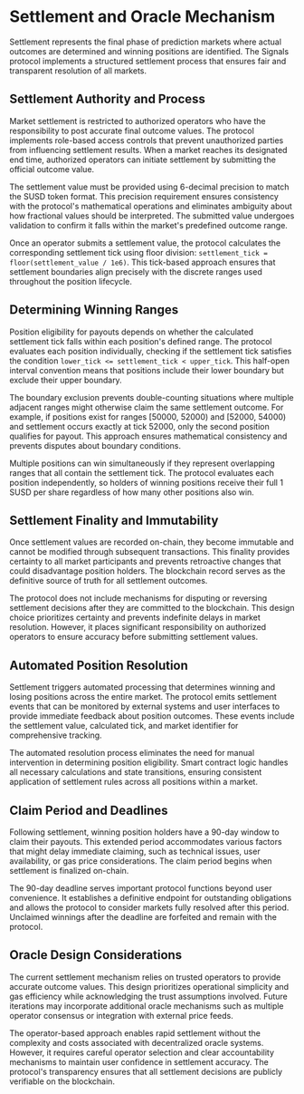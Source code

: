 # Settlement and Oracle Mechanism

Settlement represents the final phase of prediction markets where actual outcomes are determined and winning positions are identified. The Signals protocol implements a structured settlement process that ensures fair and transparent resolution of all markets.

## Settlement Authority and Process

Market settlement is restricted to authorized operators who have the responsibility to post accurate final outcome values. The protocol implements role-based access controls that prevent unauthorized parties from influencing settlement results. When a market reaches its designated end time, authorized operators can initiate settlement by submitting the official outcome value.

The settlement value must be provided using 6-decimal precision to match the SUSD token format. This precision requirement ensures consistency with the protocol's mathematical operations and eliminates ambiguity about how fractional values should be interpreted. The submitted value undergoes validation to confirm it falls within the market's predefined outcome range.

Once an operator submits a settlement value, the protocol calculates the corresponding settlement tick using floor division: `settlement_tick = floor(settlement_value / 1e6)`. This tick-based approach ensures that settlement boundaries align precisely with the discrete ranges used throughout the position lifecycle.

## Determining Winning Ranges

Position eligibility for payouts depends on whether the calculated settlement tick falls within each position's defined range. The protocol evaluates each position individually, checking if the settlement tick satisfies the condition `lower_tick <= settlement_tick < upper_tick`. This half-open interval convention means that positions include their lower boundary but exclude their upper boundary.

The boundary exclusion prevents double-counting situations where multiple adjacent ranges might otherwise claim the same settlement outcome. For example, if positions exist for ranges [50000, 52000) and [52000, 54000) and settlement occurs exactly at tick 52000, only the second position qualifies for payout. This approach ensures mathematical consistency and prevents disputes about boundary conditions.

Multiple positions can win simultaneously if they represent overlapping ranges that all contain the settlement tick. The protocol evaluates each position independently, so holders of winning positions receive their full 1 SUSD per share regardless of how many other positions also win.

## Settlement Finality and Immutability

Once settlement values are recorded on-chain, they become immutable and cannot be modified through subsequent transactions. This finality provides certainty to all market participants and prevents retroactive changes that could disadvantage position holders. The blockchain record serves as the definitive source of truth for all settlement outcomes.

The protocol does not include mechanisms for disputing or reversing settlement decisions after they are committed to the blockchain. This design choice prioritizes certainty and prevents indefinite delays in market resolution. However, it places significant responsibility on authorized operators to ensure accuracy before submitting settlement values.

## Automated Position Resolution

Settlement triggers automated processing that determines winning and losing positions across the entire market. The protocol emits settlement events that can be monitored by external systems and user interfaces to provide immediate feedback about position outcomes. These events include the settlement value, calculated tick, and market identifier for comprehensive tracking.

The automated resolution process eliminates the need for manual intervention in determining position eligibility. Smart contract logic handles all necessary calculations and state transitions, ensuring consistent application of settlement rules across all positions within a market.

## Claim Period and Deadlines

Following settlement, winning position holders have a 90-day window to claim their payouts. This extended period accommodates various factors that might delay immediate claiming, such as technical issues, user availability, or gas price considerations. The claim period begins when settlement is finalized on-chain.

The 90-day deadline serves important protocol functions beyond user convenience. It establishes a definitive endpoint for outstanding obligations and allows the protocol to consider markets fully resolved after this period. Unclaimed winnings after the deadline are forfeited and remain with the protocol.

## Oracle Design Considerations

The current settlement mechanism relies on trusted operators to provide accurate outcome values. This design prioritizes operational simplicity and gas efficiency while acknowledging the trust assumptions involved. Future iterations may incorporate additional oracle mechanisms such as multiple operator consensus or integration with external price feeds.

The operator-based approach enables rapid settlement without the complexity and costs associated with decentralized oracle systems. However, it requires careful operator selection and clear accountability mechanisms to maintain user confidence in settlement accuracy. The protocol's transparency ensures that all settlement decisions are publicly verifiable on the blockchain.
